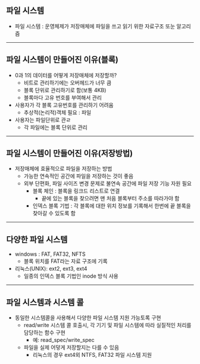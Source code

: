 ## 파일 시스템
* 파일 시스템 : 운영체제가 저장매체에 파일을 쓰고 읽기 위한 자료구조 또눈 알고리즘

---
## 파일 시스템이 만들어진 이유(블록)
* 0과 1의 데이터를 어떻게 저장매체에 저장할까?
    + 비트로 관리하기에는 오버헤드가 너무 큼
    + 블록 단위로 관리하기로 함(보통 4KB)
    + 블록마다 고유 번호를 부여해서 관리
* 사용자가 각 블록 고유번호를 관리하기 어려움
    + 추상적(논리적)객체 필요 : 파일
* 사용자는 파일단위로 관ㄹ
    + 각 파일에는 블록 단위로 관리

---
## 파일 시스템이 만들어진 이유(저장방법)
* 저장매체에 효율적으로 파일을 저장하는 방법
    + 가능한 연속적인 공간에 파일을 저장하는 것이 좋음
    + 외부 단편화, 파일 사이즈 변경 문제로 불연속 공간에 파일 저장 기능 자원 필요
        - 블록 체인 : 블록을 링크드 리스트로 연결
            * 끝에 있는 블록을 찾으려면 맨 처음 블록부터 주소를 따라가야 함
        - 인덱스 블록 기법 : 각 블록에 대한 위치 정보를 기록해서 한번에 끝 블록을 찾아갈 수 있도록 함

---
## 다양한 파일 시스템
* windows : FAT, FAT32, NFTS
    + 블록 위치를 FAT라는 자료 구조에 기록
* 리눅스(UNIX): ext2, ext3, ext4
    + 일종의 인덱스 블록 기법인 inode 방식 사용

---
## 파일 시스템과 시스템 콜
* 동일한 시스템콜을 사용해서 다양한 파일 시스템 지원 가능토록 구현
    + read/write 시스템 콜 호출시, 각 기기 및 파일 시스템에 따라 실질적인 처리를 담당하는 함수 구현
        - 예: read_spec/write_spec
    + 파일을 실제 어덯게 저장할지는 다를 수 있음
        - 리눅스의 경우 ext4외 NTFS, FAT32 파일 시스템 지원